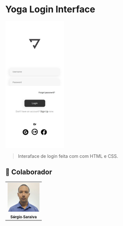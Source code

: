 # Yoga Login Interface

<img src="./assets/snapshot.png" alt="interface snapshot" height="400px">

> Interaface de login feita com com HTML e CSS.


## 🤝 Colaborador

<table>
  <tr>
    <td align="center">
      <a href="https://www.linkedin.com/in/sergiosaraivasilva/">
        <img src="./assets/sergio.jpg" width="100px;" alt="Foto do Sérgio Saravia no GitHub"/><br>
        <sub>
          <b>Sérgio Saraiva</b>
        </sub>
      </a>
    </td>

</table>
